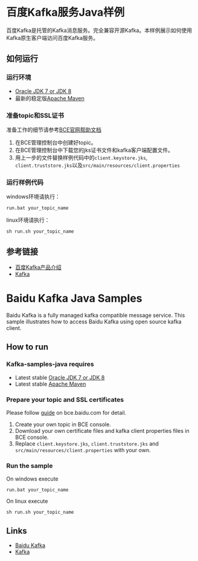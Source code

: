 # 百度Kafka服务Java样例

百度Kafka是托管的Kafka消息服务。完全兼容开源Kafka。本样例展示如何使用Kafka原生客户端访问百度Kafka服务。

## 如何运行

### 运行环境

- [Oracle JDK 7 or JDK 8](http://www.oracle.com/technetwork/java/)
- 最新的稳定版[Apache Maven](http://maven.apache.org/)

### 准备topic和SSL证书

准备工作的细节请参考[BCE官网帮助文档](https://bce.baidu.com/doc/Kafka/QuickGuide.html)

1. 在BCE管理控制台中创建好topic。
2. 在BCE管理控制台中下载您的jks证书文件和kafka客户端配置文件。
3. 用上一步的文件替换样例代码中的`client.keystore.jks`, `client.truststore.jks`以及`src/main/resources/client.properties`

### 运行样例代码

windows环境请执行：

    run.bat your_topic_name

linux环境请执行：

    sh run.sh your_topic_name

## 参考链接

- [百度Kafka产品介绍](https://bce.baidu.com/product/kafka.html)
- [Kafka](http://kafka.apache.org/)




# Baidu Kafka Java Samples

Baidu Kafka is a fully managed kafka compatible message service.
This sample illustrates how to access Baidu Kafka using open source kafka client.

## How to run

### Kafka-samples-java requires

- Latest stable [Oracle JDK 7 or JDK 8](http://www.oracle.com/technetwork/java/)
- Latest stable [Apache Maven](http://maven.apache.org/)

### Prepare your topic and SSL certificates

Please follow [guide](https://bce.baidu.com/doc/Kafka/QuickGuide.html) on bce.baidu.com for detail.

1. Create your own topic in BCE console.
2. Download your own certificate files and kafka client properties files in BCE console.
3. Replace `client.keystore.jks`, `client.truststore.jks` and `src/main/resources/client.properties` with your own.

### Run the sample

On windows execute

    run.bat your_topic_name

On linux execute

    sh run.sh your_topic_name

## Links

- [Baidu Kafka](https://bce.baidu.com/product/kafka.html)
- [Kafka](http://kafka.apache.org/)
